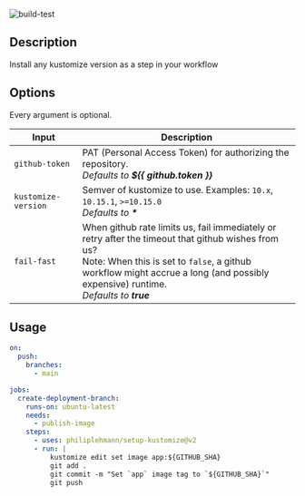![build-test](https://github.com/philiplehmann/setup-kustomize/workflows/build-test/badge.svg)

## Description

Install any kustomize version as a step in your workflow

## Options

Every argument is optional.

| Input               | Description                                                                                                                                                                                                                                  |
| ------------------- | -------------------------------------------------------------------------------------------------------------------------------------------------------------------------------------------------------------------------------------------- |
| `github-token`      | PAT (Personal Access Token) for authorizing the repository.<br>_Defaults to **\${{ github.token }}**_                                                                                                                                        |
| `kustomize-version` | Semver of kustomize to use. Examples: `10.x`, `10.15.1`, `>=10.15.0`<br>_Defaults to **\***_                                                                                                                                                 |
| `fail-fast`         | When github rate limits us, fail immediately or retry after the timeout that github wishes from us? <br>Note: When this is set to `false`, a github workflow might accrue a long (and possibly expensive) runtime.<br>_Defaults to **true**_ |

## Usage

```yaml
on:
  push:
    branches:
      - main

jobs:
  create-deployment-branch:
    runs-on: ubuntu-latest
    needs:
      - publish-image
    steps:
      - uses: philiplehmann/setup-kustomize@v2
      - run: |
          kustomize edit set image app:${GITHUB_SHA}
          git add .
          git commit -m "Set `app` image tag to `${GITHUB_SHA}`"
          git push
```
